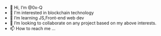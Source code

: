 - 👋 Hi, I’m @0x-Q
- 👀 I'm interested in blockchain technology
- 🌱 I’m learning JS,Front-end web dev
- 💞️ I’m looking to collaborate on any project based on my above interests.
- 📫 How to reach me ...

<!---
0x-Q/0x-Q is a ✨ special ✨ repository because its `README.md` (this file) appears on your GitHub profile.
You can click the Preview link to take a look at your changes.
--->

